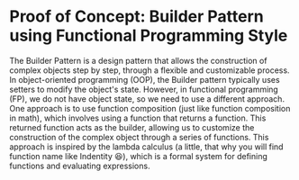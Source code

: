 # Proof of Concept: Builder Pattern using Functional Programming Style

The Builder Pattern is a design pattern that allows the construction of complex objects step by step, through a flexible and customizable process. In object-oriented programming (OOP), the Builder pattern typically uses setters to modify the object's state. However, in functional programming (FP), we do not have object state, so we need to use a different approach. One approach is to use function composition (just like function composition in math), which involves using a function that returns a function. This returned function acts as the builder, allowing us to customize the construction of the complex object through a series of functions. This approach is inspired by the lambda calculus (a little, that why you will find function name like Indentity 😆), which is a formal system for defining functions and evaluating expressions.
